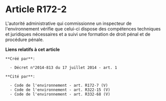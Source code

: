 # Article R172-2

L'autorité administrative qui commissionne un inspecteur de l'environnement vérifie que celui-ci dispose des compétences
techniques et juridiques nécessaires et a suivi une formation de droit pénal et de procédure pénale.

**Liens relatifs à cet article**

	**Créé par**:

	  - Décret n°2014-813 du 17 juillet 2014 - art. 1

	**Cité par**:

	  - Code de l'environnement - art. R172-7 (V)
	  - Code de l'environnement - art. R322-15 (V)
	  - Code de l'environnement - art. R332-68 (V)
